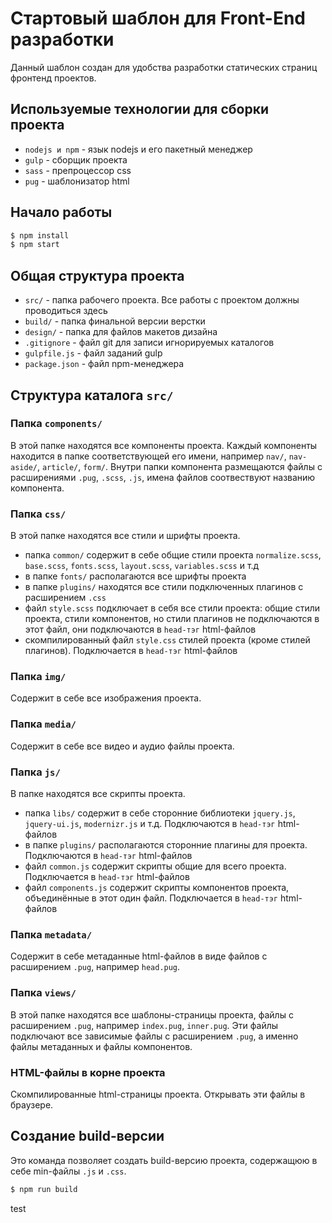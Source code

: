 # Стартовый шаблон для Front-End разработки

Данный шаблон создан для удобства разработки статических страниц фронтенд проектов.

## Используемые технологии для сборки проекта

- `nodejs и npm` - язык nodejs и его пакетный менеджер
- `gulp` - сборщик проекта
- `sass` - препроцессор css
- `pug` - шаблонизатор html

## Начало работы

``` sh
$ npm install
$ npm start
```

## Общая структура проекта

- `src/` - папка рабочего проекта. Все работы с проектом должны проводиться здесь
- `build/` - папка финальной версии верстки
- `design/` - папка для файлов макетов дизайна
- `.gitignore` - файл git для записи игнорируемых каталогов
- `gulpfile.js` - файл заданий gulp
- `package.json` - файл npm-менеджера

## Структура каталога `src/`

### Папка `components/`
 
В этой папке находятся все компоненты проекта. Каждый компоненты находится в папке соответствующей его имени, например `nav/`, `nav-aside/`, `article/`, `form/`. Внутри папки компонента размещаются файлы с расширениями `.pug`, `.scss`, `.js`, имена файлов соотвествуют названию компонента.

### Папка `css/`
 
В этой папке находятся все стили и шрифты проекта.

- папка `common/` содержит в себе общие стили проекта `normalize.scss`, `base.scss`, `fonts.scss`, `layout.scss`, `variables.scss` и т.д
- в папке `fonts/` располагаются все шрифты проекта
- в папке `plugins/` находятся все стили подключенных плагинов с расширением `.css`
- файл `style.scss` подключает в себя все стили проекта: общие стили проекта, стили компонентов, но стили плагинов не подключаются в этот файл, они подключаются в `head-тэг` html-файлов
- скомпилированный файл `style.css` стилей проекта (кроме стилей плагинов). Подключается в `head-тэг` html-файлов

### Папка `img/`

Содержит в себе все изображения проекта.

### Папка `media/`

Содержит в себе все видео и аудио файлы проекта.

### Папка `js/`

В папке находятся все скрипты проекта.

- папка `libs/` содержит в себе сторонние библиотеки `jquery.js`, `jquery-ui.js`, `modernizr.js` и т.д. Подключаются в `head-тэг` html-файлов
- в папке `plugins/` располагаются сторонние плагины для проекта. Подключаются в `head-тэг` html-файлов
- файл `common.js` содержит скрипты общие для всего проекта. Подключается в `head-тэг` html-файлов
- файл `components.js` содержит скрипты компонентов проекта, объединённые в этот один файл. Подключается в `head-тэг` html-файлов

### Папка `metadata/`

Содержит в себе метаданные html-файлов в виде файлов с расширением `.pug`, например `head.pug`.

### Папка `views/`

В этой папке находятся все шаблоны-страницы проекта, файлы с расширением `.pug`, например `index.pug`, `inner.pug`. Эти файлы подключают все зависимые файлы с расширением `.pug`, а именно файлы метаданных и файлы компонентов.

### HTML-файлы в корне проекта

Скомпилированные html-страницы проекта. Открывать эти файлы в браузере.

## Создание build-версии

Это команда позволяет создать build-версию проекта, содержащюю в себе min-файлы `.js` и `.css`.

``` sh
$ npm run build
```

test
